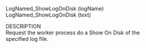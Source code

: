 ﻿   LogNamed_ShowLogOnDisk (logName)     LogNamed_ShowLogOnDisk (text)          DESCRIPTION       Request the worker process do a Show On Disk of the       specified log file.      